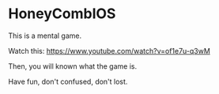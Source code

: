 # HoneyCombIOS

This is a mental game. 

Watch this: https://www.youtube.com/watch?v=of1e7u-q3wM

Then, you will known what the game is.

Have fun, don't confused, don't lost.
